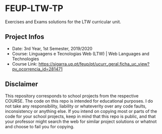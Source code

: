 # FEUP-LTW-TP
Exercises and Exams solutions for the LTW curricular unit.

## Project Infos
* Date: 3rd Year, 1st Semester, 2019/2020
* Course: Linguagens e Tecnologias Web (LTW) | Web Languages and Technologies
* Course Link: https://sigarra.up.pt/feup/pt/ucurr_geral.ficha_uc_view?pv_ocorrencia_id=281471

## Disclaimer
This repository corresponds to school projects from the respective COURSE. The code on this repo is intended for educational purposes. I do not take any responsibility, liability or whateverity over any code faults, inconsistency or anything else. If you intend on copying most or parts of the code for your school projects, keep in mind that this repo is public, and that your professor might search the web for similar project solutions or whatnot and choose to fail you for copying.
